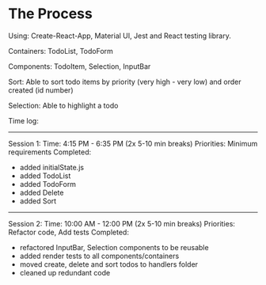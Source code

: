 # The Process

Using: Create-React-App, Material UI, Jest and React testing library.

Containers: TodoList, TodoForm

Components: TodoItem, Selection, InputBar

Sort: Able to sort todo items by priority (very high - very low) and order created (id number)

Selection: Able to highlight a todo

Time log:
_________

Session 1:
Time: 4:15 PM - 6:35 PM (2x 5-10 min breaks)
Priorities: Minimum requirements
Completed:
- added initialState.js
- added TodoList
- added TodoForm
- added Delete
- added Sort
_________

Session 2:
Time: 10:00 AM - 12:00 PM (2x 5-10 min breaks)
Priorities: Refactor code, Add tests
Completed:
- refactored InputBar, Selection components to be reusable
- added render tests to all components/containers
- moved create, delete and sort todos to handlers folder
- cleaned up redundant code
